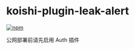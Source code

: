 # koishi-plugin-leak-alert

[![npm](https://img.shields.io/npm/v/koishi-plugin-leak-alert?style=flat-square)](https://www.npmjs.com/package/koishi-plugin-leak-alert)

公网部署前请先启用 Auth 插件
